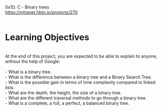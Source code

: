 0x1D. C - Binary trees<br>
https://intranet.hbtn.io/projects/270<br>
<br>
# Learning Objectives<br>
<br>
At the end of this project, you are expected to be able to explain to anyone, without the help of Google:<br>
<br>
- What is a binary tree.<br>
- What is the difference between a binary tree and a Binary Search Tree.<br>
- What is the possible gain in terms of time complexity compared to linked lists.<br>
- What are the depth, the height, the size of a binary tree.<br>
- What are the different traversal methods to go through a binary tree.<br>
- What is a complete, a full, a perfect, a balanced binary tree.<br>
<br>
